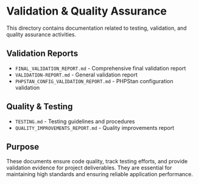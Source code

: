 # Validation & Quality Assurance

This directory contains documentation related to testing, validation, and quality assurance activities.

## Validation Reports
- `FINAL_VALIDATION_REPORT.md` - Comprehensive final validation report
- `VALIDATION-REPORT.md` - General validation report
- `PHPSTAN_CONFIG_VALIDATION_REPORT.md` - PHPStan configuration validation

## Quality & Testing
- `TESTING.md` - Testing guidelines and procedures
- `QUALITY_IMPROVEMENTS_REPORT.md` - Quality improvements report

## Purpose
These documents ensure code quality, track testing efforts, and provide validation evidence for project deliverables. They are essential for maintaining high standards and ensuring reliable application performance.
